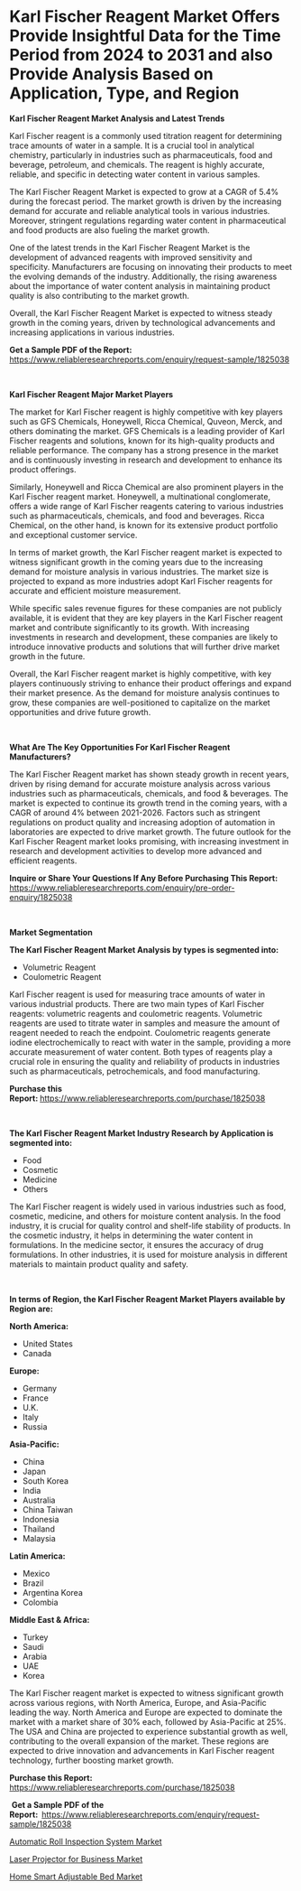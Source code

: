 <p><h1>Karl Fischer Reagent Market Offers Provide Insightful Data for the Time Period from 2024 to 2031 and also Provide Analysis Based on Application, Type, and Region</h1></p><p><strong>Karl Fischer Reagent Market Analysis and Latest Trends</strong></p>
<p><p>Karl Fischer reagent is a commonly used titration reagent for determining trace amounts of water in a sample. It is a crucial tool in analytical chemistry, particularly in industries such as pharmaceuticals, food and beverage, petroleum, and chemicals. The reagent is highly accurate, reliable, and specific in detecting water content in various samples.</p><p>The Karl Fischer Reagent Market is expected to grow at a CAGR of 5.4% during the forecast period. The market growth is driven by the increasing demand for accurate and reliable analytical tools in various industries. Moreover, stringent regulations regarding water content in pharmaceutical and food products are also fueling the market growth.</p><p>One of the latest trends in the Karl Fischer Reagent Market is the development of advanced reagents with improved sensitivity and specificity. Manufacturers are focusing on innovating their products to meet the evolving demands of the industry. Additionally, the rising awareness about the importance of water content analysis in maintaining product quality is also contributing to the market growth.</p><p>Overall, the Karl Fischer Reagent Market is expected to witness steady growth in the coming years, driven by technological advancements and increasing applications in various industries.</p></p>
<p><strong>Get a Sample PDF of the Report:&nbsp;</strong> <a href="https://www.reliableresearchreports.com/enquiry/request-sample/1825038">https://www.reliableresearchreports.com/enquiry/request-sample/1825038</a></p>
<p>&nbsp;</p>
<p><strong>Karl Fischer Reagent Major Market Players</strong></p>
<p><p>The market for Karl Fischer reagent is highly competitive with key players such as GFS Chemicals, Honeywell, Ricca Chemical, Quveon, Merck, and others dominating the market. GFS Chemicals is a leading provider of Karl Fischer reagents and solutions, known for its high-quality products and reliable performance. The company has a strong presence in the market and is continuously investing in research and development to enhance its product offerings.</p><p>Similarly, Honeywell and Ricca Chemical are also prominent players in the Karl Fischer reagent market. Honeywell, a multinational conglomerate, offers a wide range of Karl Fischer reagents catering to various industries such as pharmaceuticals, chemicals, and food and beverages. Ricca Chemical, on the other hand, is known for its extensive product portfolio and exceptional customer service.</p><p>In terms of market growth, the Karl Fischer reagent market is expected to witness significant growth in the coming years due to the increasing demand for moisture analysis in various industries. The market size is projected to expand as more industries adopt Karl Fischer reagents for accurate and efficient moisture measurement.</p><p>While specific sales revenue figures for these companies are not publicly available, it is evident that they are key players in the Karl Fischer reagent market and contribute significantly to its growth. With increasing investments in research and development, these companies are likely to introduce innovative products and solutions that will further drive market growth in the future.</p><p>Overall, the Karl Fischer reagent market is highly competitive, with key players continuously striving to enhance their product offerings and expand their market presence. As the demand for moisture analysis continues to grow, these companies are well-positioned to capitalize on the market opportunities and drive future growth.</p></p>
<p>&nbsp;</p>
<p><strong>What Are The Key Opportunities For Karl Fischer Reagent Manufacturers?</strong></p>
<p><p>The Karl Fischer Reagent market has shown steady growth in recent years, driven by rising demand for accurate moisture analysis across various industries such as pharmaceuticals, chemicals, and food & beverages. The market is expected to continue its growth trend in the coming years, with a CAGR of around 4% between 2021-2026. Factors such as stringent regulations on product quality and increasing adoption of automation in laboratories are expected to drive market growth. The future outlook for the Karl Fischer Reagent market looks promising, with increasing investment in research and development activities to develop more advanced and efficient reagents.</p></p>
<p><strong>Inquire or Share Your Questions If Any Before Purchasing This Report:</strong> <a href="https://www.reliableresearchreports.com/enquiry/pre-order-enquiry/1825038">https://www.reliableresearchreports.com/enquiry/pre-order-enquiry/1825038</a></p>
<p>&nbsp;</p>
<p><strong>Market Segmentation</strong></p>
<p><strong>The Karl Fischer Reagent Market Analysis by types is segmented into:</strong></p>
<p><ul><li>Volumetric Reagent</li><li>Coulometric Reagent</li></ul></p>
<p><p>Karl Fischer reagent is used for measuring trace amounts of water in various industrial products. There are two main types of Karl Fischer reagents: volumetric reagents and coulometric reagents. Volumetric reagents are used to titrate water in samples and measure the amount of reagent needed to reach the endpoint. Coulometric reagents generate iodine electrochemically to react with water in the sample, providing a more accurate measurement of water content. Both types of reagents play a crucial role in ensuring the quality and reliability of products in industries such as pharmaceuticals, petrochemicals, and food manufacturing.</p></p>
<p><strong>Purchase this Report:&nbsp;</strong><a href="https://www.reliableresearchreports.com/purchase/1825038">https://www.reliableresearchreports.com/purchase/1825038</a></p>
<p>&nbsp;</p>
<p><strong>The Karl Fischer Reagent Market Industry Research by Application is segmented into:</strong></p>
<p><ul><li>Food</li><li>Cosmetic</li><li>Medicine</li><li>Others</li></ul></p>
<p><p>The Karl Fischer reagent is widely used in various industries such as food, cosmetic, medicine, and others for moisture content analysis. In the food industry, it is crucial for quality control and shelf-life stability of products. In the cosmetic industry, it helps in determining the water content in formulations. In the medicine sector, it ensures the accuracy of drug formulations. In other industries, it is used for moisture analysis in different materials to maintain product quality and safety.</p></p>
<p>&nbsp;</p>
<p><strong>In terms of Region, the Karl Fischer Reagent Market Players available by Region are:</strong></p>
<p>
    <p> <strong> North America: </strong>
        <ul>
            <li>United States</li>
            <li>Canada</li>
        </ul>
        </p> 
    <p> <strong> Europe: </strong>
        <ul>
            <li>Germany</li>
            <li>France</li>
            <li>U.K.</li>
            <li>Italy</li>
            <li>Russia</li>
        </ul>
        </p> 
    <p> <strong> Asia-Pacific: </strong>
        <ul>
            <li>China</li>
            <li>Japan</li>
            <li>South Korea</li>
            <li>India</li>
            <li>Australia</li>
            <li>China Taiwan</li>
            <li>Indonesia</li>
            <li>Thailand</li>
            <li>Malaysia</li>
        </ul>
        </p> 
    <p> <strong> Latin America: </strong>
        <ul>
            <li>Mexico</li>
            <li>Brazil</li>
            <li>Argentina Korea</li>
            <li>Colombia</li>
        </ul>
        </p> 
    <p> <strong> Middle East & Africa: </strong>
        <ul>
            <li>Turkey</li>
            <li>Saudi</li>
            <li>Arabia</li>
            <li>UAE</li>
            <li>Korea</li>
        </ul>
    </p>
    </p>
<p><p>The Karl Fischer reagent market is expected to witness significant growth across various regions, with North America, Europe, and Asia-Pacific leading the way. North America and Europe are expected to dominate the market with a market share of 30% each, followed by Asia-Pacific at 25%. The USA and China are projected to experience substantial growth as well, contributing to the overall expansion of the market. These regions are expected to drive innovation and advancements in Karl Fischer reagent technology, further boosting market growth.</p></p>
<p><strong>Purchase this Report: </strong><a href="https://www.reliableresearchreports.com/purchase/1825038">https://www.reliableresearchreports.com/purchase/1825038</a></p>
<p>&nbsp;<strong>Get a Sample PDF of the Report:&nbsp;&nbsp;</strong><a href="https://www.reliableresearchreports.com/enquiry/request-sample/1825038">https://www.reliableresearchreports.com/enquiry/request-sample/1825038</a></p>
<p><strong></strong></p>
<p><p><a href="https://view.publitas.com/reportprime-1/automatic-roll-inspection-system-market-challenges-opportunities-and-growth-drivers-and-major-market-players-forecasted-for-period-from-2023-2030/">Automatic Roll Inspection System Market</a></p><p><a href="https://view.publitas.com/reportprime-1/laser-projector-for-business-market-size-market-share-and-global-market-analysis-report-2023-2030/">Laser Projector for Business Market</a></p><p><a href="https://view.publitas.com/reportprime-1/home-smart-adjustable-bed-market-size-growth-outlook-from-2023-to-2030-projecting-at-markets-trends-analysis-by-application-regional-outlook-and-revenue/">Home Smart Adjustable Bed Market</a></p></p>